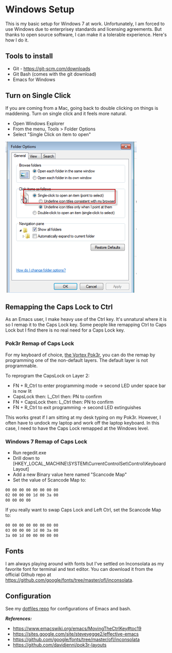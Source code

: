 # Windows Setup

This is my basic setup for Windows 7 at work. Unfortunately, I am forced to use Windows
due to enterprisey standards and licensing agreements. But thanks to open source software,
I can make it a tolerable experience. Here's how I do it. 

## Tools to install

* Git - https://git-scm.com/downloads
* Git Bash (comes with the git download)
* Emacs for Windows

## Turn on Single Click

If you are coming from a Mac, going back to double clicking on things is maddening. 
Turn on single click and it feels more natural.

* Open Windows Explorer
* From the menu, Tools > Folder Options
* Select "Single Click on item to open"

![Single click](images/singleclick.png)

## Remapping the Caps Lock to Ctrl

As an Emacs user, I make heavy use of the Ctrl key. It's unnatural where it is
so I remap it to the Caps Lock key. Some people like remapping Ctrl to Caps Lock
but I find there is no real need for a Caps Lock key.

### Pok3r Remap of Caps Lock

For my keyboard of choice, [the Vortex Pok3r](https://www.amazon.com/Mechanical-Keyboard-Keycaps-Cherry-Mx-Blue/dp/B00OFM51L2/), you can do the remap by programming
one of the non-default layers. The default layer is not programmable.

To reprogram the CapsLock on Layer 2:

* FN + R_Ctrl to enter programming mode -> second LED under space bar is now lit
* CapsLock then: L_Ctrl then: PN to confirm
* FN + CapsLock then: L_Ctrl then: PN to confirm
* FN + R_Ctrl to exit programming -> second LED extinguishes

This works great if I am sitting at my desk typing on my Pok3r. However, I often
have to undock my laptop and work off the laptop keyboard. In this case, I need
to have the Caps Lock remapped at the Windows level.

### Windows 7 Remap of Caps Lock

* Run regedit.exe
* Drill down to [HKEY_LOCAL_MACHINE\SYSTEM\CurrentControlSet\Control\Keyboard Layout]
* Add a new Binary value here named "Scancode Map"
* Set the value of Scancode Map to:

```
00 00 00 00 00 00 00 00
02 00 00 00 1d 00 3a 00
00 00 00 00
```

If you really want to swap Caps Lock and Left Ctrl, set the Scancode Map to:

```
00 00 00 00 00 00 00 00
03 00 00 00 1d 00 3a 00
3a 00 1d 00 00 00 00 00
```

## Fonts

I am always playing around with fonts but I've settled on Inconsolata as my
favorite font for terminal and text editor. You can download it from
the official Github repo at https://github.com/google/fonts/tree/master/ofl/inconsolata.

## Configuration

See my [dotfiles repo](https://github.com/andrunix/dotfiles) for configurations of Emacs and bash.


***References:***

* https://www.emacswiki.org/emacs/MovingTheCtrlKey#toc19
* https://sites.google.com/site/steveyegge2/effective-emacs
* https://github.com/google/fonts/tree/master/ofl/inconsolata
* https://github.com/davidjenni/pok3r-layouts



